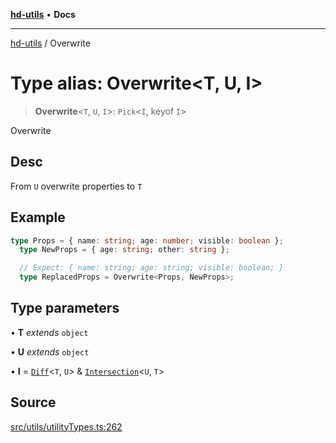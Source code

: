 [**hd-utils**](../README.md) • **Docs**

***

[hd-utils](../globals.md) / Overwrite

# Type alias: Overwrite\<T, U, I\>

> **Overwrite**\<`T`, `U`, `I`\>: `Pick`\<`I`, keyof `I`\>

Overwrite

## Desc

From `U` overwrite properties to `T`

## Example

```ts
type Props = { name: string; age: number; visible: boolean };
  type NewProps = { age: string; other: string };

  // Expect: { name: string; age: string; visible: boolean; }
  type ReplacedProps = Overwrite<Props, NewProps>;
```

## Type parameters

• **T** *extends* `object`

• **U** *extends* `object`

• **I** = [`Diff`](Diff.md)\<`T`, `U`\> & [`Intersection`](Intersection.md)\<`U`, `T`\>

## Source

[src/utils/utilityTypes.ts:262](https://github.com/AhmadHddad/h-utils/blob/b1dfa95e218c9605f39fc234662ef50e62fadcb8/src/utils/utilityTypes.ts#L262)
